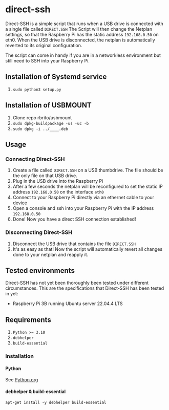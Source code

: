 # direct-ssh

Direct-SSH is a simple script that runs when a USB drive is connected with a single file called `DIRECT.SSH` The Script will then change the Netplan settings, so that the Raspberry Pi has the static address `192.168.0.50` on eth0. When the USB drive is disconnected, the netplan is automatically reverted to its original configuration.

The script can come in handy if you are in a networkless environment but still need to SSH into your Raspberry Pi.

## Installation of Systemd service

1. `sudo python3 setup.py`

## Installation of USBMOUNT

1. Clone repo rbrito/usbmount
2. `sudo dpkg-buildpackage -us -uc -b`
3. `sudo dpkg -i ../____.deb`

## Usage

### Connecting Direct-SSH

1. Create a file called `DIRECT.SSH` on a USB thumbdrive. The file should be the only file on that USB drive.
2. Plug in the USB drive into the Raspberry Pi
3. After a few seconds the netplan will be reconfigured to set the static IP address `192.168.0.50` on the interface `eth0`
4. Connect to your Raspberry Pi directly via an ethernet cable to your device
5. Open a console and ssh into your Raspberry Pi with the IP address `192.168.0.50`
6. Done! Now you have a direct SSH connection established!

### Disconnecting Direct-SSH

1. Disconnect the USB drive that contains the file `DIRECT.SSH`
2. It's as easy as that! Now the script will automatically revert all changes done to your netplan and reapply it.

## Tested environments

Direct-SSH has not yet been thoroughly been tested under different circumstances. This are the specifications that Direct-SSH has been tested in yet:

* Raspberry Pi 3B running Ubuntu server 22.04.4 LTS

## Requirements

1. `Python >= 3.10`
2. `debhelper`
3. `build-essential`

### Installation

#### Python

See [Python.org](https://wiki.python.org/moin/BeginnersGuide)

#### debhelper & build-essential

`apt-get install -y debhelper build-essential`
